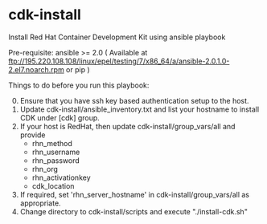 # cdk-install
Install Red Hat Container Development Kit using ansible playbook

Pre-requisite: ansible >= 2.0 ( Available at ftp://195.220.108.108/linux/epel/testing/7/x86_64/a/ansible-2.0.1.0-2.el7.noarch.rpm or pip )

Things to do before you run this playbook:

0. Ensure that you have ssh key based authentication setup to the host.
1. Update cdk-install/ansible_inventory.txt and list your hostname to install CDK under [cdk] group.
2. If your host is RedHat, then update cdk-install/group_vars/all and provide 
    * rhn_method
    * rhn_username
    * rhn_password
    * rhn_org
    * rhn_activationkey
    * cdk_location
3. If required, set 'rhn_server_hostname' in cdk-install/group_vars/all as appropriate.
4. Change directory to cdk-install/scripts and execute "./install-cdk.sh"